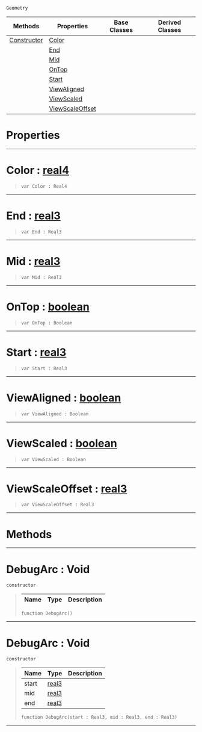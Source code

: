  `Geometry`

|Methods|Properties|Base Classes|Derived Classes|
|---|---|---|---|
|[ Constructor](https://github.com/zeroengineteam/ZeroDocs/blob/master/code_reference/class_reference/debugarc.markdown#debugarc-void)|[ Color](https://github.com/zeroengineteam/ZeroDocs/blob/master/code_reference/class_reference/debugarc.markdown#color-zero-engine-docume)| | |
| |[ End](https://github.com/zeroengineteam/ZeroDocs/blob/master/code_reference/class_reference/debugarc.markdown#end-zero-engine-document)| | |
| |[ Mid](https://github.com/zeroengineteam/ZeroDocs/blob/master/code_reference/class_reference/debugarc.markdown#mid-zero-engine-document)| | |
| |[ OnTop](https://github.com/zeroengineteam/ZeroDocs/blob/master/code_reference/class_reference/debugarc.markdown#ontop-zero-engine-docume)| | |
| |[ Start](https://github.com/zeroengineteam/ZeroDocs/blob/master/code_reference/class_reference/debugarc.markdown#start-zero-engine-docume)| | |
| |[ ViewAligned](https://github.com/zeroengineteam/ZeroDocs/blob/master/code_reference/class_reference/debugarc.markdown#viewaligned-zero-engine)| | |
| |[ ViewScaled](https://github.com/zeroengineteam/ZeroDocs/blob/master/code_reference/class_reference/debugarc.markdown#viewscaled-zero-engine-d)| | |
| |[ ViewScaleOffset](https://github.com/zeroengineteam/ZeroDocs/blob/master/code_reference/class_reference/debugarc.markdown#viewscaleoffset-zero-eng)| | |


 #  Properties


---  
 #  Color : [real4](https://github.com/zeroengineteam/ZeroDocs/blob/master/code_reference/nada_base_types/real4.markdown)

> 
> ``` lang=cpp, name=Nada
> var Color : Real4


---  
 #  End : [real3](https://github.com/zeroengineteam/ZeroDocs/blob/master/code_reference/nada_base_types/real3.markdown)

> 
> ``` lang=cpp, name=Nada
> var End : Real3


---  
 #  Mid : [real3](https://github.com/zeroengineteam/ZeroDocs/blob/master/code_reference/nada_base_types/real3.markdown)

> 
> ``` lang=cpp, name=Nada
> var Mid : Real3


---  
 #  OnTop : [boolean](https://github.com/zeroengineteam/ZeroDocs/blob/master/code_reference/nada_base_types/boolean.markdown)

> 
> ``` lang=cpp, name=Nada
> var OnTop : Boolean


---  
 #  Start : [real3](https://github.com/zeroengineteam/ZeroDocs/blob/master/code_reference/nada_base_types/real3.markdown)

> 
> ``` lang=cpp, name=Nada
> var Start : Real3


---  
 #  ViewAligned : [boolean](https://github.com/zeroengineteam/ZeroDocs/blob/master/code_reference/nada_base_types/boolean.markdown)

> 
> ``` lang=cpp, name=Nada
> var ViewAligned : Boolean


---  
 #  ViewScaled : [boolean](https://github.com/zeroengineteam/ZeroDocs/blob/master/code_reference/nada_base_types/boolean.markdown)

> 
> ``` lang=cpp, name=Nada
> var ViewScaled : Boolean


---  
 #  ViewScaleOffset : [real3](https://github.com/zeroengineteam/ZeroDocs/blob/master/code_reference/nada_base_types/real3.markdown)

> 
> ``` lang=cpp, name=Nada
> var ViewScaleOffset : Real3


---  
 #  Methods


---  
 #  DebugArc : Void

 `constructor`

> 
> |Name|Type|Description|
> |---|---|---|
> ``` lang=cpp, name=Nada
> function DebugArc()
> ``` 


---  
 #  DebugArc : Void

 `constructor`

> 
> |Name|Type|Description|
> |---|---|---|
> |start|[real3](https://github.com/zeroengineteam/ZeroDocs/blob/master/code_reference/nada_base_types/real3.markdown)| |
> |mid|[real3](https://github.com/zeroengineteam/ZeroDocs/blob/master/code_reference/nada_base_types/real3.markdown)| |
> |end|[real3](https://github.com/zeroengineteam/ZeroDocs/blob/master/code_reference/nada_base_types/real3.markdown)| |
> ``` lang=cpp, name=Nada
> function DebugArc(start : Real3, mid : Real3, end : Real3)
> ``` 


---  
 

 